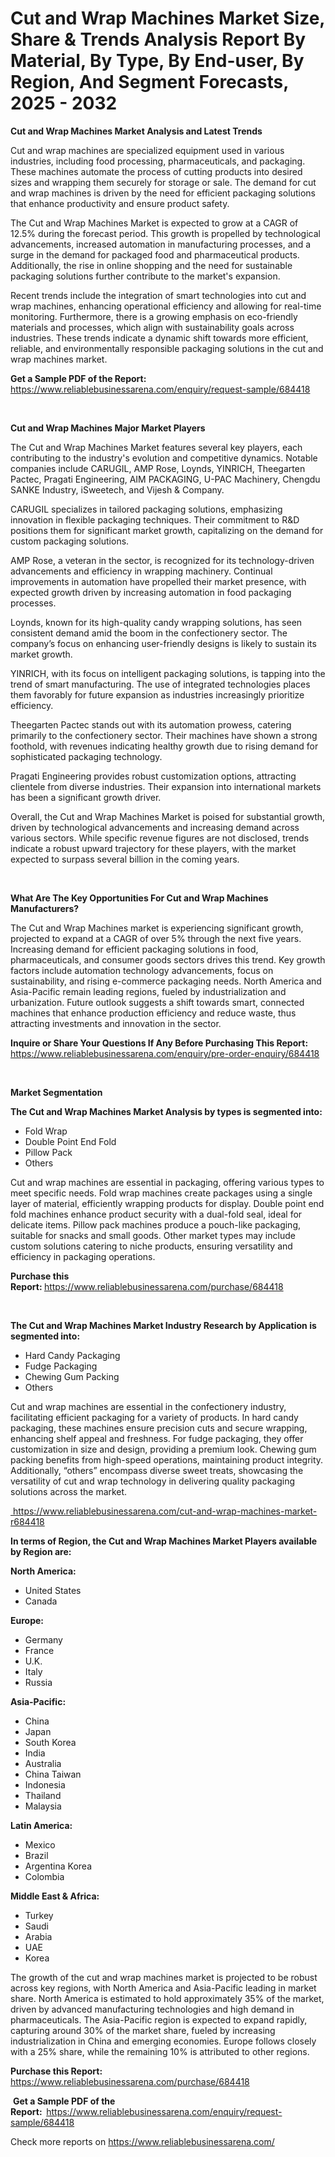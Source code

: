 <p><h1>Cut and Wrap Machines Market Size, Share & Trends Analysis Report By Material, By Type, By End-user, By Region, And Segment Forecasts, 2025 - 2032</h1></p><p><strong>Cut and Wrap Machines Market Analysis and Latest Trends</strong></p>
<p><p>Cut and wrap machines are specialized equipment used in various industries, including food processing, pharmaceuticals, and packaging. These machines automate the process of cutting products into desired sizes and wrapping them securely for storage or sale. The demand for cut and wrap machines is driven by the need for efficient packaging solutions that enhance productivity and ensure product safety.</p><p>The Cut and Wrap Machines Market is expected to grow at a CAGR of 12.5% during the forecast period. This growth is propelled by technological advancements, increased automation in manufacturing processes, and a surge in the demand for packaged food and pharmaceutical products. Additionally, the rise in online shopping and the need for sustainable packaging solutions further contribute to the market's expansion.</p><p>Recent trends include the integration of smart technologies into cut and wrap machines, enhancing operational efficiency and allowing for real-time monitoring. Furthermore, there is a growing emphasis on eco-friendly materials and processes, which align with sustainability goals across industries. These trends indicate a dynamic shift towards more efficient, reliable, and environmentally responsible packaging solutions in the cut and wrap machines market.</p></p>
<p><strong>Get a Sample PDF of the Report:&nbsp;</strong> <a href="https://www.reliablebusinessarena.com/enquiry/request-sample/684418?utm_campaign=3457&utm_medium=2&utm_source=Github&utm_content=ia&utm_term=29032025&utm_id=cut-and-wrap-machines">https://www.reliablebusinessarena.com/enquiry/request-sample/684418</a></p>
<p>&nbsp;</p>
<p><strong>Cut and Wrap Machines Major Market Players</strong></p>
<p><p>The Cut and Wrap Machines Market features several key players, each contributing to the industry's evolution and competitive dynamics. Notable companies include CARUGIL, AMP Rose, Loynds, YINRICH, Theegarten Pactec, Pragati Engineering, AIM PACKAGING, U-PAC Machinery, Chengdu SANKE Industry, iSweetech, and Vijesh & Company.</p><p>CARUGIL specializes in tailored packaging solutions, emphasizing innovation in flexible packaging techniques. Their commitment to R&D positions them for significant market growth, capitalizing on the demand for custom packaging solutions.</p><p>AMP Rose, a veteran in the sector, is recognized for its technology-driven advancements and efficiency in wrapping machinery. Continual improvements in automation have propelled their market presence, with expected growth driven by increasing automation in food packaging processes.</p><p>Loynds, known for its high-quality candy wrapping solutions, has seen consistent demand amid the boom in the confectionery sector. The company’s focus on enhancing user-friendly designs is likely to sustain its market growth.</p><p>YINRICH, with its focus on intelligent packaging solutions, is tapping into the trend of smart manufacturing. The use of integrated technologies places them favorably for future expansion as industries increasingly prioritize efficiency.</p><p>Theegarten Pactec stands out with its automation prowess, catering primarily to the confectionery sector. Their machines have shown a strong foothold, with revenues indicating healthy growth due to rising demand for sophisticated packaging technology.</p><p>Pragati Engineering provides robust customization options, attracting clientele from diverse industries. Their expansion into international markets has been a significant growth driver.</p><p>Overall, the Cut and Wrap Machines Market is poised for substantial growth, driven by technological advancements and increasing demand across various sectors. While specific revenue figures are not disclosed, trends indicate a robust upward trajectory for these players, with the market expected to surpass several billion in the coming years.</p></p>
<p>&nbsp;</p>
<p><strong>What Are The Key Opportunities For Cut and Wrap Machines Manufacturers?</strong></p>
<p><p>The Cut and Wrap Machines market is experiencing significant growth, projected to expand at a CAGR of over 5% through the next five years. Increasing demand for efficient packaging solutions in food, pharmaceuticals, and consumer goods sectors drives this trend. Key growth factors include automation technology advancements, focus on sustainability, and rising e-commerce packaging needs. North America and Asia-Pacific remain leading regions, fueled by industrialization and urbanization. Future outlook suggests a shift towards smart, connected machines that enhance production efficiency and reduce waste, thus attracting investments and innovation in the sector.</p></p>
<p><strong>Inquire or Share Your Questions If Any Before Purchasing This Report:</strong> <a href="https://www.reliablebusinessarena.com/enquiry/pre-order-enquiry/684418?utm_campaign=3457&utm_medium=2&utm_source=Github&utm_content=ia&utm_term=29032025&utm_id=cut-and-wrap-machines">https://www.reliablebusinessarena.com/enquiry/pre-order-enquiry/684418</a></p>
<p>&nbsp;</p>
<p><strong>Market Segmentation</strong></p>
<p><strong>The Cut and Wrap Machines Market Analysis by types is segmented into:</strong></p>
<p><ul><li>Fold Wrap</li><li>Double Point End Fold</li><li>Pillow Pack</li><li>Others</li></ul></p>
<p><p>Cut and wrap machines are essential in packaging, offering various types to meet specific needs. Fold wrap machines create packages using a single layer of material, efficiently wrapping products for display. Double point end fold machines enhance product security with a dual-fold seal, ideal for delicate items. Pillow pack machines produce a pouch-like packaging, suitable for snacks and small goods. Other market types may include custom solutions catering to niche products, ensuring versatility and efficiency in packaging operations.</p></p>
<p><strong>Purchase this Report:&nbsp;</strong><a href="https://www.reliablebusinessarena.com/purchase/684418?utm_campaign=3457&utm_medium=2&utm_source=Github&utm_content=ia&utm_term=29032025&utm_id=cut-and-wrap-machines">https://www.reliablebusinessarena.com/purchase/684418</a></p>
<p>&nbsp;</p>
<p><strong>The Cut and Wrap Machines Market Industry Research by Application is segmented into:</strong></p>
<p><ul><li>Hard Candy Packaging</li><li>Fudge Packaging</li><li>Chewing Gum Packing</li><li>Others</li></ul></p>
<p><p>Cut and wrap machines are essential in the confectionery industry, facilitating efficient packaging for a variety of products. In hard candy packaging, these machines ensure precision cuts and secure wrapping, enhancing shelf appeal and freshness. For fudge packaging, they offer customization in size and design, providing a premium look. Chewing gum packing benefits from high-speed operations, maintaining product integrity. Additionally, “others” encompass diverse sweet treats, showcasing the versatility of cut and wrap technology in delivering quality packaging solutions across the market.</p></p>
<p><a href="https://www.reliablebusinessarena.com/cut-and-wrap-machines-market-r684418?utm_campaign=3457&utm_medium=2&utm_source=Github&utm_content=ia&utm_term=29032025&utm_id=cut-and-wrap-machines">&nbsp;https://www.reliablebusinessarena.com/cut-and-wrap-machines-market-r684418</a></p>
<p><strong>In terms of Region, the Cut and Wrap Machines Market Players available by Region are:</strong></p>
<p>
    <p> <strong> North America: </strong>
        <ul>
            <li>United States</li>
            <li>Canada</li>
        </ul>
        </p> 
    <p> <strong> Europe: </strong>
        <ul>
            <li>Germany</li>
            <li>France</li>
            <li>U.K.</li>
            <li>Italy</li>
            <li>Russia</li>
        </ul>
        </p> 
    <p> <strong> Asia-Pacific: </strong>
        <ul>
            <li>China</li>
            <li>Japan</li>
            <li>South Korea</li>
            <li>India</li>
            <li>Australia</li>
            <li>China Taiwan</li>
            <li>Indonesia</li>
            <li>Thailand</li>
            <li>Malaysia</li>
        </ul>
        </p> 
    <p> <strong> Latin America: </strong>
        <ul>
            <li>Mexico</li>
            <li>Brazil</li>
            <li>Argentina Korea</li>
            <li>Colombia</li>
        </ul>
        </p> 
    <p> <strong> Middle East & Africa: </strong>
        <ul>
            <li>Turkey</li>
            <li>Saudi</li>
            <li>Arabia</li>
            <li>UAE</li>
            <li>Korea</li>
        </ul>
    </p>
    </p>
<p><p>The growth of the cut and wrap machines market is projected to be robust across key regions, with North America and Asia-Pacific leading in market share. North America is estimated to hold approximately 35% of the market, driven by advanced manufacturing technologies and high demand in pharmaceuticals. The Asia-Pacific region is expected to expand rapidly, capturing around 30% of the market share, fueled by increasing industrialization in China and emerging economies. Europe follows closely with a 25% share, while the remaining 10% is attributed to other regions.</p></p>
<p><strong>Purchase this Report: </strong><a href="https://www.reliablebusinessarena.com/purchase/684418?utm_campaign=3457&utm_medium=2&utm_source=Github&utm_content=ia&utm_term=29032025&utm_id=cut-and-wrap-machines">https://www.reliablebusinessarena.com/purchase/684418</a></p>
<p>&nbsp;<strong>Get a Sample PDF of the Report:&nbsp;&nbsp;</strong><a href="https://www.reliablebusinessarena.com/enquiry/request-sample/684418?utm_campaign=3457&utm_medium=2&utm_source=Github&utm_content=ia&utm_term=29032025&utm_id=cut-and-wrap-machines">https://www.reliablebusinessarena.com/enquiry/request-sample/684418</a></p>
<p><strong></strong></p>
<p>Check more reports on <a href="https://www.reliablebusinessarena.com/?utm_campaign=3457&utm_medium=2&utm_source=Github&utm_content=ia&utm_term=29032025&utm_id=cut-and-wrap-machines">https://www.reliablebusinessarena.com/</a></p>
